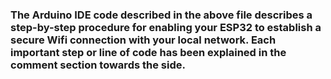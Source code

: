 ### The Arduino IDE code described in the above file describes a step-by-step procedure for enabling your ESP32 to establish a secure Wifi connection with your local network. Each important step or line of code has been explained in the comment section towards the side.
